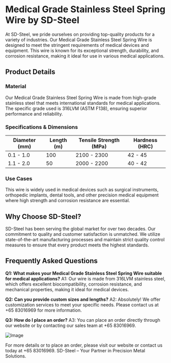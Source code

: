 # Medical Grade Stainless Steel Spring Wire by SD-Steel

At SD-Steel, we pride ourselves on providing top-quality products for a variety of industries. Our Medical Grade Stainless Steel Spring Wire is designed to meet the stringent requirements of medical devices and equipment. This wire is known for its exceptional strength, durability, and corrosion resistance, making it ideal for use in various medical applications.

## Product Details

### Material
Our Medical Grade Stainless Steel Spring Wire is made from high-grade stainless steel that meets international standards for medical applications. The specific grade used is 316LVM (ASTM F138), ensuring superior performance and reliability.

### Specifications & Dimensions
| Diameter (mm) | Length (m) | Tensile Strength (MPa) | Hardness (HRC) |
|---------------|------------|------------------------|----------------|
| 0.1 - 1.0     | 100        | 2100 - 2300            | 42 - 45        |
| 1.1 - 2.0     | 50         | 2000 - 2200            | 40 - 42        |

### Use Cases
This wire is widely used in medical devices such as surgical instruments, orthopedic implants, dental tools, and other precision medical equipment where high strength and corrosion resistance are essential.

## Why Choose SD-Steel?
SD-Steel has been serving the global market for over two decades. Our commitment to quality and customer satisfaction is unmatched. We utilize state-of-the-art manufacturing processes and maintain strict quality control measures to ensure that every product meets the highest standards.

## Frequently Asked Questions

**Q1: What makes your Medical Grade Stainless Steel Spring Wire suitable for medical applications?**
A1: Our wire is made from 316LVM stainless steel, which offers excellent biocompatibility, corrosion resistance, and mechanical properties, making it ideal for medical devices.

**Q2: Can you provide custom sizes and lengths?**
A2: Absolutely! We offer customization services to meet your specific needs. Please contact us at +65 83016969 for more information.

**Q3: How do I place an order?**
A3: You can place an order directly through our website or by contacting our sales team at +65 83016969.

![Image](https://github.com/user-attachments/assets/2567258e-e124-4816-932d-1809bd27ef0b)

For more details or to place an order, please visit our website or contact us today at +65 83016969. SD-Steel – Your Partner in Precision Metal Solutions.